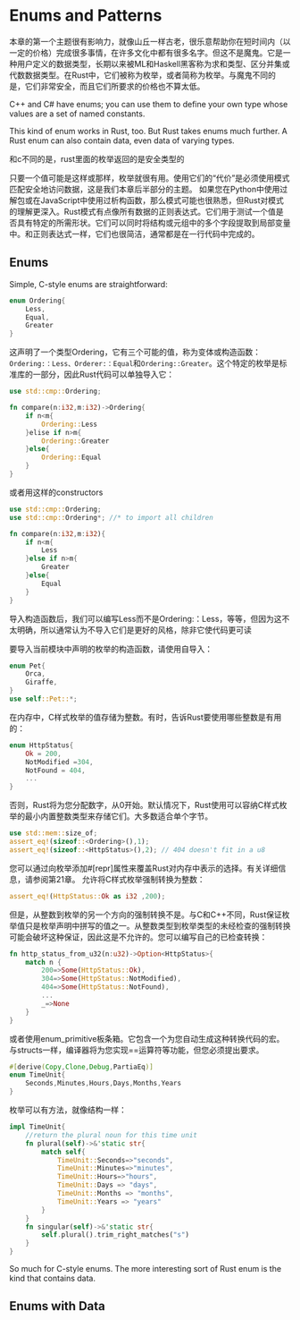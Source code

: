 # Enums and Patterns 
本章的第一个主题很有影响力，就像山丘一样古老，很乐意帮助你在短时间内（以一定的价格）完成很多事情，在许多文化中都有很多名字。但这不是魔鬼。它是一种用户定义的数据类型，长期以来被ML和Haskell黑客称为求和类型、区分并集或代数数据类型。在Rust中，它们被称为枚举，或者简称为枚举。与魔鬼不同的是，它们非常安全，而且它们所要求的价格也不算太低。


C++ and C# have enums; you can use them to define your own type whose values are a set of named constants.

This kind of enum works in Rust, too. But Rust takes enums much further. A Rust enum can also contain data, even data of varying types. 


和c不同的是，rust里面的枚举返回的是安全类型的

只要一个值可能是这样或那样，枚举就很有用。使用它们的“代价”是必须使用模式匹配安全地访问数据，这是我们本章后半部分的主题。
如果您在Python中使用过解包或在JavaScript中使用过析构函数，那么模式可能也很熟悉，但Rust对模式的理解更深入。Rust模式有点像所有数据的正则表达式。它们用于测试一个值是否具有特定的所需形状。它们可以同时将结构或元组中的多个字段提取到局部变量中。和正则表达式一样，它们也很简洁，通常都是在一行代码中完成的。

## Enums 
Simple, C-style enums are straightforward:
```c
enum Ordering{
    Less,
    Equal,
    Greater
}
```
这声明了一个类型Ordering，它有三个可能的值，称为变体或构造函数：`Ordering:：Less、Orderer:：Equal`和`Ordering::Greater`。这个特定的枚举是标准库的一部分，因此Rust代码可以单独导入它：
```rust
use std::cmp::Ordering;

fn compare(n:i32,m:i32)->Ordering{
    if n<m{
        Ordering::Less
    }elise if n>m{
        Ordering::Greater
    }else{
        Ordering::Equal
    }
}
```
或者用这样的constructors
```rust
use std::cmp::Ordering;
use std::cmp::Ordering*; //* to import all children 

fn compare(n:i32,m:i32){
    if n<m{
        Less
    }else if n>m{
        Greater
    }else{
        Equal
    }
}
```
导入构造函数后，我们可以编写Less而不是Ordering:：Less，等等，但因为这不太明确，所以通常认为不导入它们是更好的风格，除非它使代码更可读

要导入当前模块中声明的枚举的构造函数，请使用自导入：

```rust
enum Pet{
    Orca,
    Giraffe,
}
use self::Pet::*;
```
在内存中，C样式枚举的值存储为整数。有时，告诉Rust要使用哪些整数是有用的：
```rust
enum HttpStatus{
    Ok = 200,
    NotModified =304,
    NotFound = 404,
    ...
}
```
否则，Rust将为您分配数字，从0开始。默认情况下，Rust使用可以容纳C样式枚举的最小内置整数类型来存储它们。大多数适合单个字节。
```rust
use std::mem::size_of;
assert_eq!(sizeof::<Ordering>(),1);
assert_eq!(sizeof::<HttpStatus>(),2); // 404 doesn't fit in a u8
```
您可以通过向枚举添加#[repr]属性来覆盖Rust对内存中表示的选择。有关详细信息，请参阅第21章。
允许将C样式枚举强制转换为整数：
```rust
assert_eq!(HttpStatus::Ok as i32 ,200);
```
但是，从整数到枚举的另一个方向的强制转换不是。与C和C++不同，Rust保证枚举值只是枚举声明中拼写的值之一。从整数类型到枚举类型的未经检查的强制转换可能会破坏这种保证，因此这是不允许的。您可以编写自己的已检查转换：
```rust
fn http_status_from_u32(n:u32)->Option<HttpStatus>{
    match n {
        200=>Some(HttpStatus::Ok),
        304=>Some(HttpStatus::NotModified),
        404=>Some(HttpStatus::NotFound),
        ...
        _=>None
    }
}
```
或者使用enum_primitive板条箱。它包含一个为您自动生成这种转换代码的宏。
与structs一样，编译器将为您实现==运算符等功能，但您必须提出要求。
```rust
#[derive(Copy,Clone,Debug,PartiaEq)]
enum TimeUnit{
    Seconds,Minutes,Hours,Days,Months,Years
}
```
枚举可以有方法，就像结构一样：
```rust
impl TimeUnit{
    //return the plural noun for this time unit 
    fn plural(self)->&'static str{
        match self{
            TimeUnit::Seconds=>"seconds",
            TimeUnit::Minutes=>"minutes",
            TimeUnit::Hours=>"hours",
            TimeUnit::Days => "days", 
            TimeUnit::Months => "months", 
            TimeUnit::Years => "years"
        }
    }
    fn singular(self)->&'static str{
        self.plural().trim_right_matches("s")
    }
}
```
So much for C-style enums. The more interesting sort of Rust enum is the kind that contains data.

## Enums with Data 



